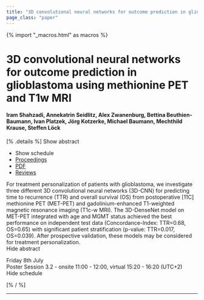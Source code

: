 ```yaml
---
title: "3D convolutional neural networks for outcome prediction in glioblastoma using methionine PET and T1w MRI"
page_class: "paper"
---
```


{% import "_macros.html" as macros %}

# 3D convolutional neural networks for outcome prediction in glioblastoma using methionine PET and T1w MRI

#### Iram Shahzadi, Annekatrin Seidlitz, Alex Zwanenburg, Bettina Beuthien-Baumann, Ivan Platzek, Jörg Kotzerke, Michael Baumann, Mechthild Krause, Steffen Löck

[% .details %]
<a class="toggle_visibility" data-selector=".abstract" data-level="3">Show abstract</a>
- <a class="toggle_visibility" data-selector=".schedule" data-level="3">Show schedule</a>
- <a href="">Proceedings</a>
- <a href="https://openreview.net/pdf?id=BLXlChVgVb5">PDF</a>
- <a href="https://openreview.net/forum?id=BLXlChVgVb5">Reviews</a>

<p>
    <span class="abstract">
        For treatment personalization of patients with glioblastoma, we investigate three different 3D convolutional neural networks (3D-CNN) for predicting time to recurrence (TTR) and overall survival (OS) from postoperative [11C] methionine PET (MET-PET) and gadolinium-enhanced T1-weighted magnetic resonance imaging (T1c-w MRI). The 3D-DenseNet model on MET-PET integrated with age and MGMT status achieved the best performance on independent test data (Concordance-Index: TTR=0.68, OS=0.65) with significant patient stratification (p-value: TTR=0.017, OS=0.039). After prospective validation, these models may be considered for treatment personalization.
        <br>
        <span class="actions"><a class="toggle_visibility" data-level="2">Hide abstract</a></span>
    </span>
</p>

<p>
    <span class="schedule">
        Friday 8th July<br>Poster Session 3.2 - onsite 11:00 - 12:00, virtual 15:20 - 16:20 (UTC+2)
        <br>
        <span class="actions"><a class="toggle_visibility" data-level="2">Hide schedule</a></span>
    </span>
</p>

[% / %]


---
<!-- { macros.presentation('', '', 720, 450) } -->
